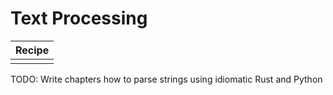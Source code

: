 # Text Processing

| Recipe |
|--------|
|| 

TODO: Write chapters how to parse strings using idiomatic Rust and Python